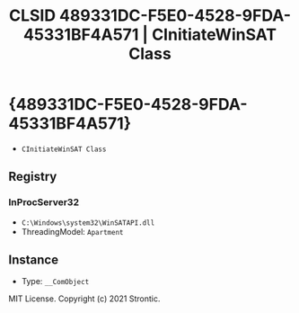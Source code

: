 ﻿---
title: "CLSID 489331DC-F5E0-4528-9FDA-45331BF4A571 | CInitiateWinSAT Class"
excerpt: What is COM-Object CLSID 489331DC-F5E0-4528-9FDA-45331BF4A571?
---

# {489331DC-F5E0-4528-9FDA-45331BF4A571}

* `CInitiateWinSAT Class`

## Registry


### InProcServer32

* `C:\Windows\system32\WinSATAPI.dll`
* ThreadingModel: `Apartment`

## Instance

* Type: `__ComObject`

MIT License. Copyright (c) 2021 Strontic.


